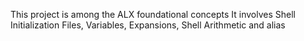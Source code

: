 This project is among the ALX foundational concepts
It involves Shell Initialization Files, Variables, 
Expansions, Shell Arithmetic and alias
